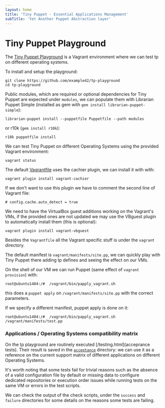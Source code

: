 ```yaml
---
layout: home
title: 'Tiny Puppet - Essential Applications Management'
subTitle: 'Yet Another Puppet Abstraction layer'
---
```


# Tiny Puppet Playground

The [Tiny Puppet Playground](https://github.com/example42/tp-playground) is a Vagrant environment where we can test tp on different operating systems.

To install and setup the playground:

    git clone https://github.com/example42/tp-playground
    cd tp-playground

Public modules, which are required or optional dependencies for Tiny Puppet are expected under ```modules```, we can populate them with Librarian Puppet Simple (installed as gem with ```gem install librarian-puppet-simple```):

    librarian-puppet install --puppetfile Puppetfile --path modules

or r10k (```gem install r10k```):

    r10k puppetfile install

We can test Tiny Puppet on different Operating Systems using the provided Vagrant environment:

    vagrant status

The default [Vagrantfile](https://github.com/example42/tp-playground/blob/master/Vagrantfile#L3) uses the cachier plugin, we can install it with with:

    vagrant plugin install vagrant-cachier

If we don't want to use this plugin we have to comment the second line of Vagrant file:

    # config.cache.auto_detect = true

We need to have the VirtualBox guest additions working on the Vagrant's VMs, if the provided ones are not updated we may use the VBguest plugin to automatically install them (this is optional):

    vagrant plugin install vagrant-vbguest

Besides the ```Vagrantfile``` all the Vagrant specific stuff is under the ```vagrant``` directory.

The default manifest is ```vagrant/manifests/site.pp```, we can quickly play with Tiny Puppet there adding tp defines and seeing the effect on our VMs.

On the shell of our VM we can run Puppet (same effect of ```vagrant provision```) with:

    root@ubuntu1404:/#  /vagrant/bin/papply_vagrant.sh

this does a ```puppet apply``` on ```/vagrant/manifests/site.pp``` with the correct parameters.

If we specify a different manifest, puppet apply is done on it:

    root@ubuntu1404:/#  /vagrant/bin/papply_vagrant.sh /vagrant/manifests/test.pp


### Applications / Operating Systems compatibility matrix

On the tp playground are routinely executed [/testing.html](acceprance tests). Their result is saved in the [```acceptance```](https://github.com/example42/tp-playground/tree/master/acceptance)  directory: we can use it as a reference on the current support matrix of different applications on different Operating Systems.

It's worth noting that some tests fail for trivial reasons such as the absence of a valid configuration file by default or missing data to configure dedicated repositories or execution order issues while running tests on the same VM or errors in the test scripts.

We can check the output of the check scripts, under the ```success``` and ```failure``` directories for some details on the reasons some tests are failing.
